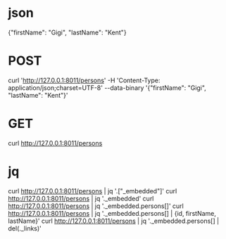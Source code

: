 # json
{"firstName": "Gigi", "lastName": "Kent"}
# POST
curl 'http://127.0.0.1:8011/persons' -H 'Content-Type: application/json;charset=UTF-8' --data-binary '{"firstName": "Gigi", "lastName": "Kent"}'
# GET
curl http://127.0.0.1:8011/persons
# jq
curl http://127.0.0.1:8011/persons | jq '.["_embedded"]'
curl http://127.0.0.1:8011/persons | jq '._embedded'
curl http://127.0.0.1:8011/persons | jq '._embedded.persons[]'
curl http://127.0.0.1:8011/persons | jq '._embedded.persons[] | {id, firstName, lastName}'
curl http://127.0.0.1:8011/persons | jq '._embedded.persons[] | del(._links)'

